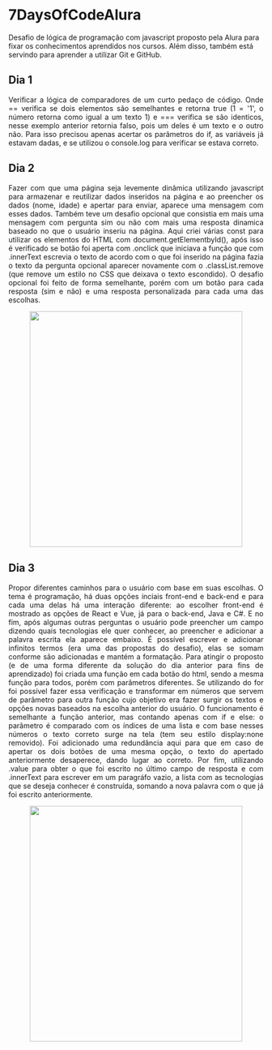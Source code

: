 # 7DaysOfCodeAlura

<p>Desafio de lógica de programação com javascript proposto pela Alura para fixar os conhecimentos aprendidos nos cursos.
Além disso, também está servindo para aprender a utilizar Git e GitHub.</p>

## Dia 1
<p align="justify">Verificar a lógica de comparadores de um curto pedaço de código. Onde == verifica se dois elementos são semelhantes e retorna true (1 = '1', o número retorna como igual a um texto 1) e === verifica se são identicos, nesse exemplo anterior retornia falso, pois um deles é um texto e o outro não.
Para isso precisou apenas acertar os parâmetros do if, as variáveis já estavam dadas, e se utilizou o console.log para verificar se estava correto.</p>

## Dia 2
<p align="justify">Fazer com que uma página seja levemente dinâmica utilizando javascript para armazenar e reutilizar dados inseridos na página e ao preencher os dados (nome, idade) e apertar para enviar, aparece uma mensagem com esses dados. Também teve um desafio opcional que consistia em mais uma mensagem com pergunta sim ou não com mais uma resposta dinamica baseado no que o usuário inseriu na página.
Aqui criei várias const para utilizar os elementos do HTML com document.getElementbyId(), após isso é verificado se botão foi aperta com .onclick que iniciava a função que com .innerText escrevia o texto de acordo com o que foi inserido na página fazia o texto da pergunta opcional aparecer novamente com o .classList.remove (que remove um estilo no CSS que deixava o texto escondido). O desafio opcional foi feito de forma semelhante, porém com um botão para cada resposta (sim e não) e uma resposta personalizada para cada uma das escolhas.</p>
<p align="center">
<img width="420px" height="465.5px" src="https://user-images.githubusercontent.com/63385341/176802494-b9528d63-5e06-4ae4-93b3-df4a2b062963.gif">
</p>

## Dia 3
<p align="justify">Propor diferentes caminhos para o usuário com base em suas escolhas. O tema é programação, há duas opções inciais front-end e back-end e para cada uma delas há uma interação diferente: ao escolher front-end é mostrado as opções de React e Vue, já para o back-end, Java e C#. E no fim, após algumas outras perguntas o usuário pode preencher um campo dizendo quais tecnologias ele quer conhecer, ao preencher e adicionar a palavra escrita ela aparece embaixo. É possível escrever e adicionar infinitos termos (era uma das propostas do desafio), elas se somam conforme são adicionadas e mantém a formatação.
Para atingir o proposto (e de uma forma diferente da solução do dia anterior para fins de aprendizado) foi criada uma função em cada botão do html, sendo a mesma função para todos, porém com parâmetros diferentes. Se utilizando do for foi possível fazer essa verificação e transformar em números que servem de parâmetro para outra função cujo objetivo era fazer surgir os textos e opções novas baseados na escolha anterior do usuário. O funcionamento é semelhante a função anterior, mas contando apenas com if e else: o parâmetro é comparado com os índices de uma lista e com base nesses números o texto correto surge na tela (tem seu estilo display:none removido). Foi adicionado uma redundância aqui para que em caso de apertar os dois botões de uma mesma opção, o texto do apertado anteriormente desaperece, dando lugar ao correto. Por fim, utilizando .value para obter o que foi escrito no último campo de resposta e com .innerText para escrever em um paragráfo vazio, a lista com as tecnologias que se deseja conhecer é construída, somando a nova palavra com o que já foi escrito anteriormente.</p>
<p align="center">
<img width="420px" height ="465.5px" src="https://user-images.githubusercontent.com/63385341/176984767-9e92decf-5cd7-49ac-9307-a81dce40e8b7.gif">
</p>
